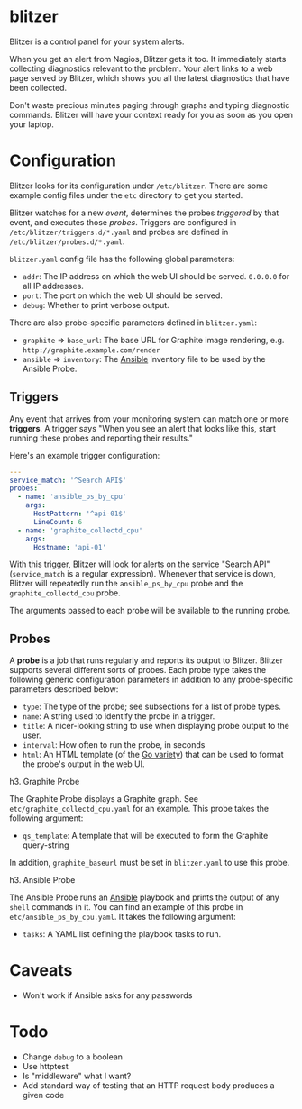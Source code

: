 blitzer
=======

Blitzer is a control panel for your system alerts.

When you get an alert from Nagios, Blitzer gets it too. It immediately starts
collecting diagnostics relevant to the problem. Your alert links to a web page
served by Blitzer, which shows you all the latest diagnostics that have been
collected.

Don't waste precious minutes paging through graphs and typing diagnostic commands.
Blitzer will have your context ready for you as soon as you open your laptop.

Configuration
=====

Blitzer looks for its configuration under `/etc/blitzer`. There are some example
config files under the `etc` directory to get you started.

Blitzer watches for a new _event_, determines the probes _triggered_ by that
event, and executes those _probes_. Triggers are configured in
`/etc/blitzer/triggers.d/*.yaml` and probes are defined in
`/etc/blitzer/probes.d/*.yaml`.

`blitzer.yaml` config file has the following global parameters:

* `addr`: The IP address on which the web UI should be served. `0.0.0.0` for
  all IP addresses.
* `port`: The port on which the web UI should be served.
* `debug`: Whether to print verbose output.

There are also probe-specific parameters defined in `blitzer.yaml`:

* `graphite` => `base_url`: The base URL for Graphite image rendering, e.g.
  `http://graphite.example.com/render`
* `ansible` => `inventory`: The [Ansible](http://ansible.com) inventory file
  to be used by the Ansible Probe.

Triggers
-----

Any event that arrives from your monitoring system can match one or more
__triggers__. A trigger says "When you see an alert that looks like this, start
running these probes and reporting their results."

Here's an example trigger configuration:

```yaml
---
service_match: '^Search API$'
probes:
  - name: 'ansible_ps_by_cpu'
    args:
      HostPattern: '^api-01$'
      LineCount: 6
  - name: 'graphite_collectd_cpu'
    args:
      Hostname: 'api-01'
```

With this trigger, Blitzer will look for alerts on the service "Search API"
(`service_match` is a regular expression). Whenever that service is down,
Blitzer will repeatedly run the `ansible_ps_by_cpu` probe and the
`graphite_collectd_cpu` probe.

The arguments passed to each probe will be available to the running probe.

Probes
-----

A __probe__ is a job that runs regularly and reports its output to Blitzer.
Blitzer supports several different sorts of probes. Each probe type takes
the following generic configuration parameters in addition to any
probe-specific parameters described below:

* `type`: The type of the probe; see subsections for a list of probe types.
* `name`: A string used to identify the probe in a trigger.
* `title`: A nicer-looking string to use when displaying probe output to
  the user.
* `interval`: How often to run the probe, in seconds
* `html`: An HTML template (of the [Go variety](http://golang.org/pkg/html/template/))
  that can be used to format the probe's output in the web UI.


h3. Graphite Probe

The Graphite Probe displays a Graphite graph. See `etc/graphite_collectd_cpu.yaml`
for an example. This probe takes the following argument:

* `qs_template`: A template that will be executed to form the Graphite query-string

In addition, `graphite_baseurl` must be set in `blitzer.yaml` to use this probe.


h3. Ansible Probe

The Ansible Probe runs an [Ansible](http://ansible.com) playbook and prints the
output of any `shell` commands in it. You can find an example of this probe in
`etc/ansible_ps_by_cpu.yaml`. It takes the following argument:

* `tasks`: A YAML list defining the playbook tasks to run.


Caveats
=====

* Won't work if Ansible asks for any passwords

Todo
=====

* Change `debug` to a boolean
* Use httptest
* Is "middleware" what I want?
* Add standard way of testing that an HTTP request body produces a given code
